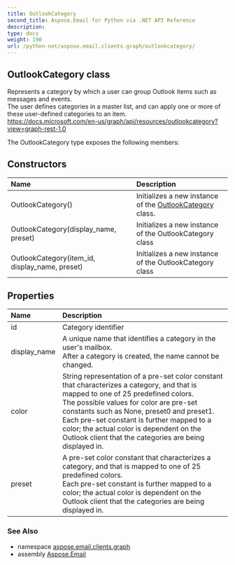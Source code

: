 ```yaml
---
title: OutlookCategory
second_title: Aspose.Email for Python via .NET API Reference
description: 
type: docs
weight: 190
url: /python-net/aspose.email.clients.graph/outlookcategory/
---
```


## OutlookCategory class

Represents a category by which a user can group Outlook items such as messages and events. <br/>            The user defines categories in a master list, and can apply one or more of these user-defined categories to an item.<br/>            https://docs.microsoft.com/en-us/graph/api/resources/outlookcategory?view=graph-rest-1.0

The OutlookCategory type exposes the following members:
## Constructors
| Name | Description |
| :- | :- |
|OutlookCategory()|Initializes a new instance of the [OutlookCategory](/email/python-net/aspose.email.clients.graph/outlookcategory/) class.|
|OutlookCategory(display_name, preset)|Initializes a new instance of the OutlookCategory class|
|OutlookCategory(item_id, display_name, preset)|Initializes a new instance of the OutlookCategory class|
## Properties
| Name | Description |
| :- | :- |
|id|Category identifier|
|display_name|A unique name that identifies a category in the user's mailbox. <br/>            After a category is created, the name cannot be changed.|
|color|String representation of a pre-set color constant that characterizes a category, and that is mapped to one of 25 predefined colors.<br/>            The possible values for color are pre-set constants such as None, preset0 and preset1. <br/>            Each pre-set constant is further mapped to a color; the actual color is dependent on the Outlook client that the categories are being displayed in.|
|preset|A pre-set color constant that characterizes a category, and that is mapped to one of 25 predefined colors. <br/>            Each pre-set constant is further mapped to a color; the actual color is dependent on the Outlook client that the categories are being displayed in.|

### See Also

* namespace [aspose.email.clients.graph](/email/python-net/aspose.email.clients.graph/)
* assembly [Aspose.Email](/email/python-net/)

